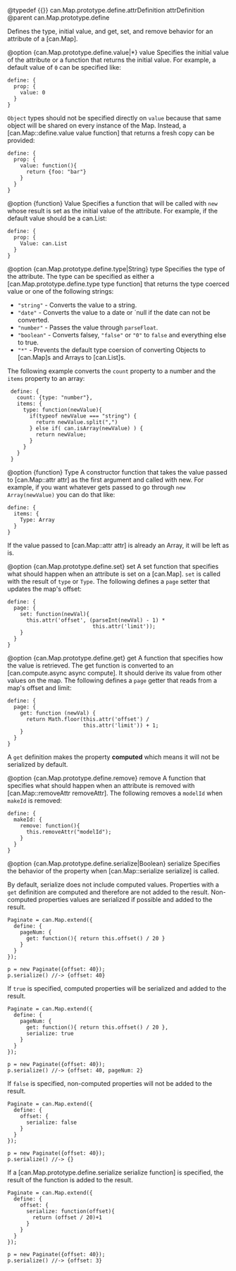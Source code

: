 @typedef {{}} can.Map.prototype.define.attrDefinition attrDefinition
@parent can.Map.prototype.define

Defines the type, initial value, and get, set, and remove behavior for an attribute of a [can.Map].

@option {can.Map.prototype.define.value|*} value Specifies the initial value of the attribute or
a function that returns the initial value. For example, a default value of `0` can be 
specified like:

    define: {
      prop: {
        value: 0
      }
    }

`Object` types should not be specified directly on `value` because that same object will
be shared on every instance of the Map.  Instead, a [can.Map::define.value value function] that 
returns a fresh copy can be provided:

    define: {
      prop: {
        value: function(){
          return {foo: "bar"}
        }
      }
    }

@option {function} Value Specifies a function that will be called with `new` whose result is
set as the initial value of the attribute. For example, if the default value should be a can.List:

    define: {
      prop: {
        Value: can.List
      }
    }

@option {can.Map.prototype.define.type|String} type Specifies the type of the 
attribute.  The type can be specified as either a [can.Map.prototype.define.type type function] 
that returns the type coerced value or one of the following strings:

 - `"string"` - Converts the value to a string.
 - `"date"` - Converts the value to a date or `null if the date can not be converted.
 - `"number"` - Passes the value through `parseFloat`.
 - `"boolean"` - Converts falsey, `"false"` or `"0"` to `false` and everything else to true.
 - `"*"` - Prevents the default type coersion of converting Objects to [can.Map]s and Arrays to [can.List]s.

The following example converts the `count` property to a number and the `items` property to an array:

     define: {
       count: {type: "number"},
       items: {
         type: function(newValue){
           if(typeof newValue === "string") {
             return newValue.split(",")
           } else if( can.isArray(newValue) ) {
             return newValue;
           }
         }
       }
     }

@option {function} Type A constructor function that takes 
the value passed to [can.Map::attr attr] as the first argument and called with 
new. For example, if you want whatever
gets passed to go through `new Array(newValue)` you can do that like:

    define: {
      items: {
        Type: Array
      }
    }

If the value passed to [can.Map::attr attr] is already an Array, it will be left as is.

@option {can.Map.prototype.define.set} set A set function that specifies what should happen when an attribute
is set on a [can.Map]. `set` is called with the result of `type` or `Type`. The following
defines a `page` setter that updates the map's offset:

    define: {
      page: {
        set: function(newVal){
          this.attr('offset', (parseInt(newVal) - 1) * 
                               this.attr('limit'));
        }
      }
    }

@option {can.Map.prototype.define.get} get A function that specifies how the value is retrieved.  The get function is 
converted to an [can.compute.async async compute].  It should derive its value from other values
on the map. The following
defines a `page` getter that reads from a map's offset and limit:

    define: {
      page: {
        get: function (newVal) {
		  return Math.floor(this.attr('offset') / 
		                    this.attr('limit')) + 1;
		}
      }
    }
    
A `get` definition makes the property __computed__ which means it will not be serialized by default.

@option {can.Map.prototype.define.remove} remove A function that specifies what should happen when an attribute is removed
with [can.Map::removeAttr removeAttr]. The following removes a `modelId` when `makeId` is removed:

    define: {
      makeId: {
        remove: function(){
          this.removeAttr("modelId");
        }
      }
    }

@option {can.Map.prototype.define.serialize|Boolean} serialize Specifies the behavior of the 
property when [can.Map::serialize serialize] is called. 

By default, serialize does not include computed values. Properties with a `get` definition
are computed and therefore are not added to the result.  Non-computed properties values are
serialized if possible and added to the result.

    Paginate = can.Map.extend({
      define: {
        pageNum: {
          get: function(){ return this.offset() / 20 }
        }
      }
    });
    
    p = new Paginate({offset: 40});
    p.serialize() //-> {offset: 40}

If `true` is specified, computed properties will be serialized and added to the result.

    Paginate = can.Map.extend({
      define: {
        pageNum: { 
          get: function(){ return this.offset() / 20 },
          serialize: true
        }
      }
    });

    p = new Paginate({offset: 40});
    p.serialize() //-> {offset: 40, pageNum: 2}
    
    
If `false` is specified, non-computed properties will not be added to the result.

    Paginate = can.Map.extend({
      define: {
        offset: {
          serialize: false
        }
      }
    });

    p = new Paginate({offset: 40});
    p.serialize() //-> {}

If a [can.Map.prototype.define.serialize serialize function] is specified, the result
of the function is added to the result.

    Paginate = can.Map.extend({
      define: {
        offset: {
          serialize: function(offset){
            return (offset / 20)+1
          }
        }
      }
    });

    p = new Paginate({offset: 40});
    p.serialize() //-> {offset: 3}
    
